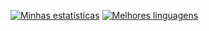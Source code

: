[![Minhas estatísticas](https://github-readme-stats.vercel.app/api?username=lucascelli&theme=github_dark&locale=pt-br&show_icons=1&bg_color=45,#020024,#090979,#00d4ff)](https://lusca.me/)
[![Melhores linguagens](https://github-readme-stats.vercel.app/api/top-langs/?username=lucascelli&theme=github_dark&locale=pt-br)](https://lusca.me/)


